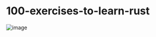 # 100-exercises-to-learn-rust

![image](https://github.com/user-attachments/assets/2c252ddc-9de7-4fba-a695-eda7dab238e6)

